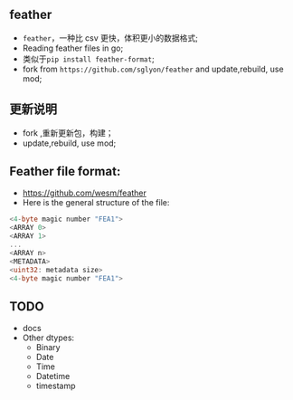 ## feather

- `feather`，一种比 csv 更快，体积更小的数据格式;
- Reading feather files in go;
- 类似于`pip install feather-format`;
- fork from `https://github.com/sglyon/feather` and update,rebuild, use mod;

## 更新说明

- fork ,重新更新包，构建；
- update,rebuild, use mod;

## Feather file format:

- https://github.com/wesm/feather
- Here is the general structure of the file:

```go
<4-byte magic number "FEA1">
<ARRAY 0>
<ARRAY 1>
...
<ARRAY n>
<METADATA>
<uint32: metadata size>
<4-byte magic number "FEA1">
```

## TODO

- docs
- Other dtypes:
  - Binary
  - Date
  - Time
  - Datetime
  - timestamp

